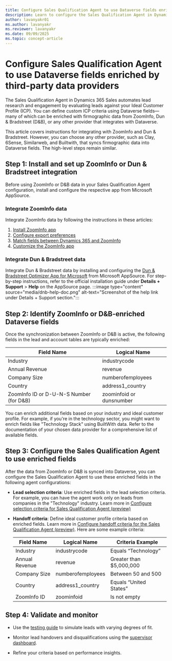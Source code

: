 ```yaml
---
title: Configure Sales Qualification Agent to use Dataverse fields enriched by third-party data providers
description: Learn to configure the Sales Qualification Agent in Dynamics 365 Sales with ZoomInfo or Dun & Bradstreet enriched fields for precise lead qualification.
author: lavanyakr01
ms.author: lavanyakr
ms.reviewer: lavanyakr
ms.date: 09/09/2025
ms.topic: concept-article
---
```


# Configure Sales Qualification Agent to use Dataverse fields enriched by third-party data providers

The Sales Qualification Agent in Dynamics 365 Sales automates lead research and engagement by evaluating leads against your Ideal Customer Profile (ICP). You can define custom ICP criteria using Dataverse fields—many of which can be enriched with firmographic data from ZoomInfo, Dun & Bradstreet (D&B), or any other provider that integrates with Dataverse. 

This article covers instructions for integrating with ZoomInfo and Dun & Bradstreet. However, you can choose any other provider, such as Clay, 6Sense, Similarweb, and Builtwith, that syncs firmographic data into Dataverse fields. The high-level steps remain similar.

## Step 1: Install and set up ZoomInfo or Dun & Bradstreet integration

Before using ZoomInfo or D&B data in your Sales Qualification Agent configuration, install and configure the respective app from Microsoft AppSource.

### Integrate ZoomInfo data

Integrate ZoomInfo data by following the instructions in these articles:

1. [Install ZoomInfo app](install-zoominfo-app.md)
1. [Configure export preferences](configure-export-preferences-zoominfo.md)
1. [Match fields between Dynamics 365 and ZoomInfo](match-fields-between-dynamics365-zoominfo.md)
1. [Customize the ZoomInfo app](customize-zoominfo-app.md)

### Integrate Dun & Bradstreet data

Integrate Dun & Bradstreet data by installing and configuring the [Dun & Bradstreet Optimizer App for Microsoft](https://appsource.microsoft.com/en-us/product/dynamics-365/dnb.dnb_optimizer) from Microsoft AppSource. For step-by-step instructions, refer to the official installation guide under **Details + Support** > **Help** on the AppSource page.
:::image type="content" source="media/dnb-help-doc.png" alt-text="Screenshot of the help link under Details + Support section.":::

## Step 2: Identify ZoomInfo or D&B-enriched Dataverse fields

Once the synchronization between ZoomInfo or D&B is active, the following fields in the lead and account tables are typically enriched:

| **Field Name** | **Logical Name**  |
|----------------|-------------------|
| Industry       | industrycode      |
| Annual Revenue | revenue           |
| Company Size   | numberofemployees |
| Country        | address1_country  |
| ZoomInfo ID or D-U-N-S Number (for D&B) | zoominfoid or dunsnumber |

You can enrich additional fields based on your industry and ideal customer profile. For example, if you're in the technology sector, you might want to enrich fields like "Technology Stack" using BuiltWith data. Refer to the documentation of your chosen data provider for a comprehensive list of available fields.

## Step 3: Configure the Sales Qualification Agent to use enriched fields

After the data from ZoomInfo or D&B is synced into Dataverse, you can configure the Sales Qualification Agent to use these enriched fields in the following agent configurations:

- **Lead selection criteria**: Use enriched fields in the lead selection criteria. For example, you can have the agent work only on leads from companies in the "Technology" industry. Learn more in [Configure selection criteria for Sales Qualification Agent (preview)](sales-qualification-agent-selection-criteria.md)
- **Handoff criteria**: Define ideal customer profile criteria based on enriched fields. Learn more in [Configure handoff criteria for the Sales Qualification Agent (preview)](configure-sales-qualification-agent-handoff-criteria.md). Here are some example criteria:

  | **Field Name** | **Logical Name**  | **Criteria Example**     |
  |----------------|-------------------|--------------------------|
  | Industry       | industrycode      | Equals “Technology”      |
  | Annual Revenue | revenue           | Greater than \$5,000,000 |
  | Company Size   | numberofemployees | Between 50 and 500       |
  | Country        | address1_country  | Equals “United States”   |
  | ZoomInfo ID    | zoominfoid        | Is not empty             |

## Step 4: Validate and monitor

- Use the [testing guide](test-sales-qualification-agent.md) to simulate leads with varying degrees of fit.

- Monitor lead handovers and disqualifications using the [supervisor dashboard](monitor-leads-by-sales-qualification-agent.md).
- Refine your criteria based on performance insights.
